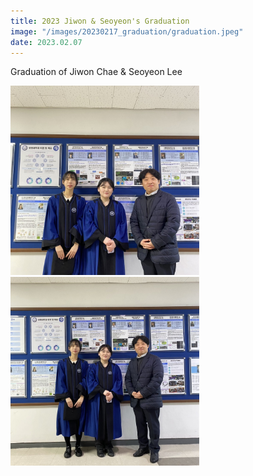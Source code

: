 ```yaml
---
title: 2023 Jiwon & Seoyeon's Graduation
image: "/images/20230217_graduation/graduation.jpeg"
date: 2023.02.07
---
```


Graduation of Jiwon Chae & Seoyeon Lee

<img src="/images/20230217_graduation/graduation.jpeg" width="60%" height="40%">

<img src="/images/20230217_graduation/graduation2.jpeg" width="60%" height="40%">